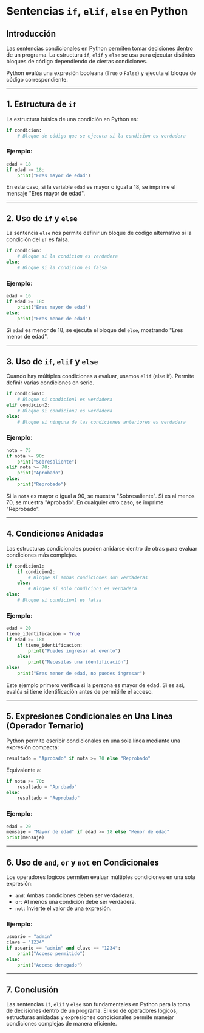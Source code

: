 # Sentencias `if`, `elif`, `else` en Python

## Introducción
Las sentencias condicionales en Python permiten tomar decisiones dentro de un programa. La estructura `if`, `elif` y `else` se usa para ejecutar distintos bloques de código dependiendo de ciertas condiciones.

Python evalúa una expresión booleana (`True` o `False`) y ejecuta el bloque de código correspondiente.

---

## 1. Estructura de `if`
La estructura básica de una condición en Python es:

```python
if condicion:
    # Bloque de código que se ejecuta si la condicion es verdadera
```

### Ejemplo:

```python
edad = 18
if edad >= 18:
    print("Eres mayor de edad")
```

En este caso, si la variable `edad` es mayor o igual a 18, se imprime el mensaje "Eres mayor de edad".

---

## 2. Uso de `if` y `else`
La sentencia `else` nos permite definir un bloque de código alternativo si la condición del `if` es falsa.

```python
if condicion:
    # Bloque si la condicion es verdadera
else:
    # Bloque si la condicion es falsa
```

### Ejemplo:

```python
edad = 16
if edad >= 18:
    print("Eres mayor de edad")
else:
    print("Eres menor de edad")
```

Si `edad` es menor de 18, se ejecuta el bloque del `else`, mostrando "Eres menor de edad".

---

## 3. Uso de `if`, `elif` y `else`
Cuando hay múltiples condiciones a evaluar, usamos `elif` (else if). Permite definir varias condiciones en serie.

```python
if condicion1:
    # Bloque si condicion1 es verdadera
elif condicion2:
    # Bloque si condicion2 es verdadera
else:
    # Bloque si ninguna de las condiciones anteriores es verdadera
```

### Ejemplo:

```python
nota = 75
if nota >= 90:
    print("Sobresaliente")
elif nota >= 70:
    print("Aprobado")
else:
    print("Reprobado")
```

Si la `nota` es mayor o igual a 90, se muestra "Sobresaliente". Si es al menos 70, se muestra "Aprobado". En cualquier otro caso, se imprime "Reprobado".

---

## 4. Condiciones Anidadas
Las estructuras condicionales pueden anidarse dentro de otras para evaluar condiciones más complejas.

```python
if condicion1:
    if condicion2:
        # Bloque si ambas condiciones son verdaderas
    else:
        # Bloque si solo condicion1 es verdadera
else:
    # Bloque si condicion1 es falsa
```

### Ejemplo:

```python
edad = 20
tiene_identificacion = True
if edad >= 18:
    if tiene_identificacion:
        print("Puedes ingresar al evento")
    else:
        print("Necesitas una identificación")
else:
    print("Eres menor de edad, no puedes ingresar")
```

Este ejemplo primero verifica si la persona es mayor de edad. Si es así, evalúa si tiene identificación antes de permitirle el acceso.

---

## 5. Expresiones Condicionales en Una Línea (Operador Ternario)
Python permite escribir condicionales en una sola línea mediante una expresión compacta:

```python
resultado = "Aprobado" if nota >= 70 else "Reprobado"
```

Equivalente a:

```python
if nota >= 70:
    resultado = "Aprobado"
else:
    resultado = "Reprobado"
```

### Ejemplo:

```python
edad = 20
mensaje = "Mayor de edad" if edad >= 18 else "Menor de edad"
print(mensaje)
```

---

## 6. Uso de `and`, `or` y `not` en Condicionales
Los operadores lógicos permiten evaluar múltiples condiciones en una sola expresión:

- `and`: Ambas condiciones deben ser verdaderas.
- `or`: Al menos una condición debe ser verdadera.
- `not`: Invierte el valor de una expresión.

### Ejemplo:

```python
usuario = "admin"
clave = "1234"
if usuario == "admin" and clave == "1234":
    print("Acceso permitido")
else:
    print("Acceso denegado")
```

---

## 7. Conclusión
Las sentencias `if`, `elif` y `else` son fundamentales en Python para la toma de decisiones dentro de un programa. El uso de operadores lógicos, estructuras anidadas y expresiones condicionales permite manejar condiciones complejas de manera eficiente.

